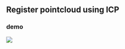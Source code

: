 ## Register pointcloud using ICP

### demo
![](https://notes.sjtu.edu.cn/uploads/upload_2890dda2e8a621653ac6dfcbdfa47fac.gif)